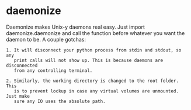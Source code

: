 # daemonize
Daemonize makes Unix-y daemons real easy. Just import daemonize.daemonize
and call the function before whatever you want the daemon to be. A couple
gotchas:

    1. It will disconnect your python process from stdin and stdout, so any
       print calls will not show up. This is because daemons are disconnected
       from any controlling terminal.

    2. Similarly, the working directory is changed to the root folder. This
       is to prevent lockup in case any virtual volumes are unmounted. Just make
       sure any IO uses the absolute path.
